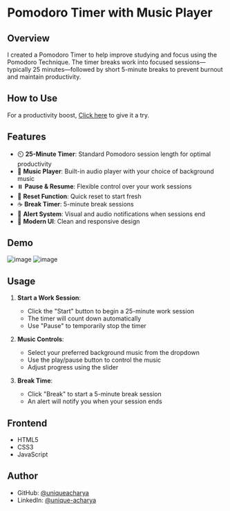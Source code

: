 # Pomodoro Timer with Music Player

## Overview
I created a Pomodoro Timer to help improve studying and focus using the Pomodoro Technique. The timer breaks work into focused sessions—typically 25 minutes—followed by short 5-minute breaks to prevent burnout and maintain productivity.

## How to Use
For a productivity boost, [Click here](https://uniqueacharya.github.io/pomodoro/) to give it a try.
 
## Features
- ⏲️ **25-Minute Timer**: Standard Pomodoro session length for optimal productivity
- 🎵 **Music Player**: Built-in audio player with your choice of background music
- ⏸️ **Pause & Resume**: Flexible control over your work sessions
- 🔄 **Reset Function**: Quick reset to start fresh
- ☕ **Break Timer**: 5-minute break sessions
- 🔔 **Alert System**: Visual and audio notifications when sessions end
- 🎨 **Modern UI**: Clean and responsive design

## Demo
![image](https://github.com/user-attachments/assets/0a2731f0-a389-498e-b369-73754750bb7e)
![image](https://github.com/user-attachments/assets/cc428f20-dad8-4e3c-b11d-a9d4f26b5706)

## Usage
1. **Start a Work Session**:
   - Click the "Start" button to begin a 25-minute work session
   - The timer will count down automatically
   - Use "Pause" to temporarily stop the timer

2. **Music Controls**:
   - Select your preferred background music from the dropdown
   - Use the play/pause button to control the music
   - Adjust progress using the slider

3. **Break Time**:
   - Click "Break" to start a 5-minute break session
   - An alert will notify you when your session ends

## Frontend
  - HTML5
  - CSS3
  - JavaScript

## Author
- GitHub: [@uniqueacharya](https://github.com/uniqueacharya)
- LinkedIn: [@unique-acharya](https://linkedin.com/in/unique-acharya)
